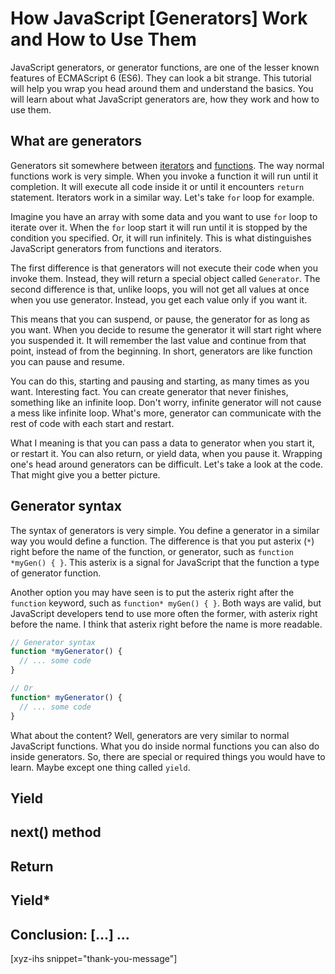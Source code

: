 # How JavaScript [Generators] Work and How to Use Them

JavaScript generators, or generator functions, are one of the lesser known features of ECMAScript 6 (ES6). They can look a bit strange. This tutorial will help you wrap you head around them and understand the basics. You will learn about what JavaScript generators are, how they work and how to use them.
<!--more-->
<!--
Table of Contents:
-->

## What are generators

Generators sit somewhere between [iterators] and [functions]. The way normal functions work is very simple. When you invoke a function it will run until it completion. It will execute all code inside it or until it encounters `return` statement. Iterators work in a similar way. Let's take `for` loop for example.

Imagine you have an array with some data and you want to use `for` loop to iterate over it. When the `for` loop start it will run until it is stopped by the condition you specified. Or, it will run infinitely. This is what distinguishes JavaScript generators from functions and iterators.

The first difference is that generators will not execute their code when you invoke them. Instead, they will return a special object called `Generator`. The second difference is that, unlike loops, you will not get all values at once when you use generator. Instead, you get each value only if you want it.

This means that you can suspend, or pause, the generator for as long as you want.  When you decide to resume the generator it will start right where you suspended it. It will remember the last value and continue from that point, instead of from the beginning. In short, generators are like function you can pause and resume.

You can do this, starting and pausing and starting, as many times as you want. Interesting fact. You can create generator that never finishes, something like an infinite loop. Don't worry, infinite generator will not cause a mess like infinite loop. What's more, generator can communicate with the rest of code with each start and restart.

What I meaning is that you can pass a data to generator when you start it, or restart it. You can also return, or yield data, when you pause it. Wrapping one's head around generators can be difficult. Let's take a look at the code. That might give you a better picture.

## Generator syntax

The syntax of generators is very simple. You define a generator in a similar way you would define a function. The difference is that you put asterix (`*`) right before the name of the function, or generator, such as `function *myGen() { }`. This asterix is a signal for JavaScript that the function a type of generator function.

Another option you may have seen is to put the asterix right after the `function` keyword, such as `function* myGen() { }`. Both ways are valid, but JavaScript developers tend to use more often the former, with asterix right before the name. I think that asterix right before the name is more readable.

```JavaScript
// Generator syntax
function *myGenerator() {
  // ... some code
}

// Or
function* myGenerator() {
  // ... some code
}
```

What about the content? Well, generators are very similar to normal JavaScript functions. What you do inside normal functions you can also do inside generators. So, there are special or required things you would have to learn. Maybe except one thing called `yield`.

## Yield

## next() method

## Return

## Yield*

## Conclusion: [...] ...

[xyz-ihs snippet="thank-you-message"]

<!-- ### Links -->
[iterators]: https://blog.alexdevero.com/javascript-loops/
[functions]: https://blog.alexdevero.com/javascript-functions-pt1/

<!--
### Meta:
-
-->

<!--
### Keywords:
- generators
- JavaScript generators
-->

<!--
### Resources:
-
-->
